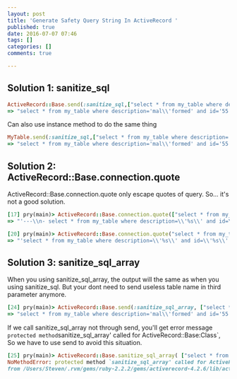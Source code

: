 ```yaml
---
layout: post
title: 'Generate Safety Query String In ActiveRecord '
published: true
date: 2016-07-07 07:46
tags: []
categories: []
comments: true

---
```

## Solution 1: sanitize_sql

```rb 
ActiveRecord::Base.send(:sanitize_sql,["select * from my_table where description='%s' and id='%s'","mal'formed", 55], "my_table")
=> "select * from my_table where description='mal\\'formed' and id='55'"
```

Can also use instance method to do the same thing 

```rb
MyTable.send(:sanitize_sql,["select * from my_table where description='%s' and id='%s'","mal'formed", 55])
=> "select * from my_table where description='mal\\'formed' and id='55'

```

## Solution 2: ActiveRecord::Base.connection.quote

ActiveRecord::Base.connection.quote only escape quotes of query. So... it's not a good solution.

```rb
[17] pry(main)> ActiveRecord::Base.connection.quote(["select * from my_table where description='%s' and id='%s'","mal'formed", 55])
=> "'---\\n- select * from my_table where description=\\'%s\\' and id=\\'%s\\'\\n- mal\\'formed\\n- 55\\n'"
```

```rb
[20] pry(main)> ActiveRecord::Base.connection.quote("select * from my_table where description='%s' and id='%s'")
=> "'select * from my_table where description=\\'%s\\' and id=\\'%s\\''"
```

## Solution 3: sanitize_sql_array

When you using sanitize_sql_array, the output will the same as when you using sanitize_sql. 
But your dont need to send useless table name in third parameter anymore. 

```rb
[24] pry(main)> ActiveRecord::Base.send(:sanitize_sql_array, ["select * from my_table where description='%s' and id='%s'","mal'formed", 55])
=> "select * from my_table where description='mal\\'formed' and id='55'"
```

If we call sanitize_sql_array not through send, you'll get error message ` protected method `sanitize_sql_array' called for ActiveRecord::Base:Class`, So we have to use send to avoid this situation.

```rb
[25] pry(main)> ActiveRecord::Base.sanitize_sql_array( ["select * from my_table where description='%s' and id='%s'","mal'formed", 55])
NoMethodError: protected method `sanitize_sql_array' called for ActiveRecord::Base:Class
from /Users/Steven/.rvm/gems/ruby-2.2.2/gems/activerecord-4.2.6/lib/active_record/dynamic_matchers.rb:26:in `method_missing'
```